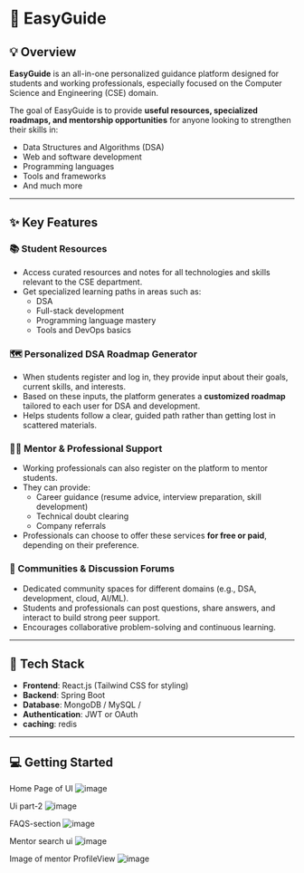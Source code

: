# 🧭 EasyGuide

## 💡 Overview

**EasyGuide** is an all-in-one personalized guidance platform designed for students and working professionals, especially focused on the Computer Science and Engineering (CSE) domain.  

The goal of EasyGuide is to provide **useful resources, specialized roadmaps, and mentorship opportunities** for anyone looking to strengthen their skills in:

- Data Structures and Algorithms (DSA)
- Web and software development
- Programming languages
- Tools and frameworks
- And much more

---

## ✨ Key Features

### 📚 Student Resources

- Access curated resources and notes for all technologies and skills relevant to the CSE department.
- Get specialized learning paths in areas such as:
  - DSA
  - Full-stack development
  - Programming language mastery
  - Tools and DevOps basics

### 🗺️ Personalized DSA Roadmap Generator

- When students register and log in, they provide input about their goals, current skills, and interests.
- Based on these inputs, the platform generates a **customized roadmap** tailored to each user for DSA and development.
- Helps students follow a clear, guided path rather than getting lost in scattered materials.

### 👨‍💼 Mentor & Professional Support

- Working professionals can also register on the platform to mentor students.
- They can provide:
  - Career guidance (resume advice, interview preparation, skill development)
  - Technical doubt clearing
  - Company referrals
- Professionals can choose to offer these services **for free or paid**, depending on their preference.

### 🏡 Communities & Discussion Forums

- Dedicated community spaces for different domains (e.g., DSA, development, cloud, AI/ML).
- Students and professionals can post questions, share answers, and interact to build strong peer support.
- Encourages collaborative problem-solving and continuous learning.

---

## 🚀 Tech Stack

- **Frontend**: React.js (Tailwind CSS for styling)
- **Backend**:  Spring Boot 
- **Database**: MongoDB / MySQL / 
- **Authentication**: JWT or OAuth 
- **caching**: redis

---

## 💻 Getting Started
Home Page of UI
![image](https://github.com/user-attachments/assets/861568cf-b504-429b-b159-172b96b85447)

Ui part-2
![image](https://github.com/user-attachments/assets/c4248397-2306-4c0f-b12a-cd9ab25630ea)

FAQS-section
![image](https://github.com/user-attachments/assets/0658136b-426e-4158-b947-597e029091b3)

Mentor search ui
![image](https://github.com/user-attachments/assets/6b95b356-d69b-414e-b1b1-4f65f6497c5b)




Image of mentor ProfileView 
![image](https://github.com/user-attachments/assets/7465d687-368e-4b29-a9ae-2c13425d3113)

